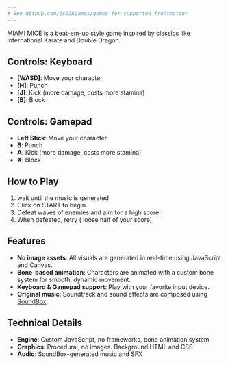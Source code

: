 ```yaml
---
# See github.com/js13kGames/games for supported frontmatter
---
```

MIAMI MICE is a beat-em-up style game inspired by classics like International Karate and Double Dragon.

## Controls: Keyboard
- **[WASD]**: Move your character
- **[H]**: Punch
- **[J]**: Kick (more damage, costs more stamina)
- **[B]**: Block 

## Controls: Gamepad
- **Left Stick**: Move your character
- **B**: Punch
- **A**: Kick (more damage, costs more stamina)
- **X**: Block

## How to Play
1. wait until the music is generated
2. Click on START to begin.
3. Defeat waves of enemies and aim for a high score!
4. When defeated, retry ( loose half of your score)

## Features
- **No image assets**: All visuals are generated in real-time using JavaScript and Canvas.
- **Bone-based animation**: Characters are animated with a custom bone system for smooth, dynamic movement.
- **Keyboard & Gamepad support**: Play with your favorite input device.
- **Original music**: Soundtrack and sound effects are composed using [SoundBox](https://sb.bitsnbites.eu/).

## Technical Details
- **Engine**: Custom JavaScript, no frameworks, bone animation system
- **Graphics**: Procedural, no images. Background HTML and CSS
- **Audio**: SoundBox-generated music and SFX